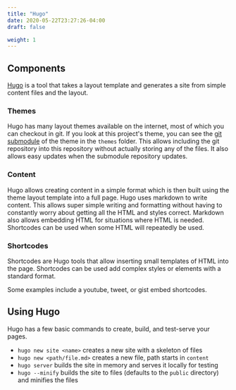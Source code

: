```yaml
---
title: "Hugo"
date: 2020-05-22T23:27:26-04:00
draft: false

weight: 1
---
```


## Components

[Hugo](https://gohugo.io/) is a tool that takes a layout template and generates a site from simple content files and the layout.

### Themes

Hugo has many layout themes available on the internet, most of which you can checkout in git. If you look at this project's theme,
you can see the [git submodule](https://git-scm.com/book/en/v2/Git-Tools-Submodules) of the theme in the `themes` folder. This allows
including the git repository into this repository without actually storing any of the files. It also allows easy updates when the
submodule repository updates.

### Content

Hugo allows creating content in a simple format which is then built using the theme layout template into a full page.
Hugo uses markdown to write content. This allows super simple writing and formatting without having to constantly worry about getting all the HTML and styles correct.
Markdown also allows embedding HTML for situations where HTML is needed. Shortcodes can be used when some HTML will repeatedly be used.

### Shortcodes

Shortcodes are Hugo tools that allow inserting small templates of HTML into the page. Shortcodes can be used add complex styles or elements with a standard format.

Some examples include a youtube, tweet, or gist embed shortcodes.

## Using Hugo

Hugo has a few basic commands to create, build, and test-serve your pages.

* `hugo new site <name>` creates a new site with a skeleton of files
* `hugo new <path/file.md>` creates a new file, path starts in `content`
* `hugo server` builds the site in memory and serves it locally for testing
* `hugo --minify` builds the site to files (defaults to the `public` directory) and minifies the files
